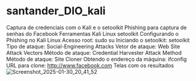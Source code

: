 # santander_DIO_kali
Captura de credenciais com o Kali e o setoolkit
Phishing para captura de senhas do Facebook
Ferramentas
Kali Linux
setoolkit
Configurando o Phishing no Kali Linux
Acesso root: sudo su
Iniciando o setoolkit: setoolkit
Tipo de ataque: Social-Engineering Attacks
Vetor de ataque: Web Site Attack Vectors
Método de ataque: Credential Harvester Attack Method 
Método de ataque: Site Cloner
Obtendo o endereço da máquina: ifconfig
URL para clone: http://www.facebook.com
Telas com os resultados
![Screenshot_2025-01-30_20_41_52](https://github.com/user-attachments/assets/717691ec-b8d5-4bc4-bbf6-ac2139a1058d)
